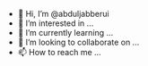 - 👋 Hi, I’m @abduljabberui
- 👀 I’m interested in ...
- 🌱 I’m currently learning ...
- 💞️ I’m looking to collaborate on ...
- 📫 How to reach me ...

<!---
abduljabberui/abduljabberui is a ✨ special ✨ repository because its `README.md` (this file) appears on your GitHub profile.
You can click the Preview link to take a look at your changes.
--->
